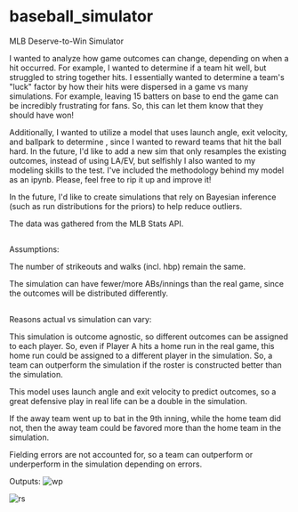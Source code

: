 # baseball_simulator
MLB Deserve-to-Win Simulator

I wanted to analyze how game outcomes can change, depending on when a hit occurred. For example, I wanted to determine if a team hit well, but struggled to string together hits. I essentially wanted to determine a team's "luck" factor by how their hits were dispersed in a game vs many simulations. For example, leaving 15 batters on base to end the game can be incredibly frustrating for fans. So, this can let them know that they should have won!

Additionally, I wanted to utilize a model that uses launch angle, exit velocity, and ballpark to determine , since I wanted to reward teams that hit the ball hard. In the future, I'd like to add a new sim that only resamples the existing outcomes, instead of using LA/EV, but selfishly I also wanted to my modeling skills to the test. I've included the methodology behind my model as an ipynb. Please, feel free to rip it up and improve it!

In the future, I'd like to create simulations that rely on Bayesian inference (such as run distributions for the priors) to help reduce outliers.

The data was gathered from the MLB Stats API.

##
Assumptions:

The number of strikeouts and walks (incl. hbp) remain the same.

The simulation can have fewer/more ABs/innings than the real game, since the outcomes will be distributed differently.
##
Reasons actual vs simulation can vary:

This simulation is outcome agnostic, so different outcomes can be assigned to each player. So, even if Player A hits a home run in the real game, this home run could be assigned to a different player in the simulation. So, a team can outperform the simulation if the roster is constructed better than the simulation.

This model uses launch angle and exit velocity to predict outcomes, so a great defensive play in real life can be a double in the simulation.

If the away team went up to bat in the 9th inning, while the home team did not, then the away team could be favored more than the home team in the simulation.

Fielding errors are not accounted for, so a team can outperform or underperform in the simulation depending on errors.

Outputs:
![wp](https://github.com/dgrifka/baseball_game_simulator/assets/65031380/4178b2b6-918a-4abd-860b-26741f381c8c)

![rs](https://github.com/dgrifka/baseball_game_simulator/assets/65031380/48ea9da2-2597-4c7c-88ca-c5c02b0808cf)
